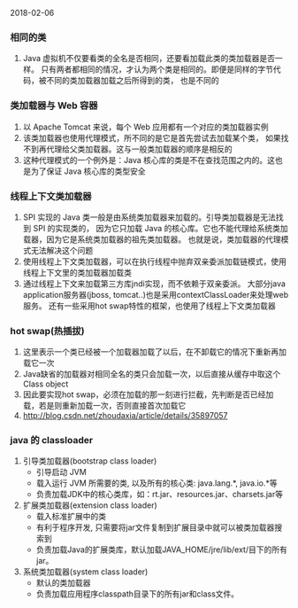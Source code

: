 2018-02-06

### 相同的类 
1. Java 虚拟机不仅要看类的全名是否相同，还要看加载此类的类加载器是否一样。
只有两者都相同的情况，才认为两个类是相同的。即便是同样的字节代码，被不同的类加载器加载之后所得到的类，
也是不同的

### 类加载器与 Web 容器
1. 以 Apache Tomcat 来说，每个 Web 应用都有一个对应的类加载器实例
2. 该类加载器也使用代理模式，所不同的是它是首先尝试去加载某个类，
如果找不到再代理给父类加载器。这与一般类加载器的顺序是相反的
3. 这种代理模式的一个例外是：Java 核心库的类是不在查找范围之内的。这也是为了保证 Java 核心库的类型安全


### 线程上下文类加载器
1. SPI 实现的 Java 类一般是由系统类加载器来加载的。引导类加载器是无法找到 SPI 的实现类的，
因为它只加载 Java 的核心库。它也不能代理给系统类加载器，因为它是系统类加载器的祖先类加载器。
也就是说，类加载器的代理模式无法解决这个问题
2. 使用线程上下文类加载器，可以在执行线程中抛弃双亲委派加载链模式，使用线程上下文里的类加载器加载类
3. 通过线程上下文来加载第三方库jndi实现，而不依赖于双亲委派。
大部分java application服务器(jboss, tomcat..)也是采用contextClassLoader来处理web服务。
还有一些采用hot swap特性的框架，也使用了线程上下文类加载器

### hot swap(热插拔)
1. 这里表示一个类已经被一个加载器加载了以后，在不卸载它的情况下重新再加载它一次
2. Java缺省的加载器对相同全名的类只会加载一次，以后直接从缓存中取这个Class object
3. 因此要实现hot swap，必须在加载的那一刻进行拦截，先判断是否已经加载，若是则重新加载一次，否则直接首次加载它
4. http://blog.csdn.net/zhoudaxia/article/details/35897057

### java 的 classloader
1. 引导类加载器(bootstrap class loader)
    - 引导启动 JVM
    - 载入运行 JVM 所需要的类, 以及所有的核心类: java.lang.*, java.io.*等
    - 负责加载JDK中的核心类库，如：rt.jar、resources.jar、charsets.jar等
2. 扩展类加载器(extension class loader)    
    - 载入标准扩展中的类
    - 有利于程序开发, 只需要将jar文件复制到扩展目录中就可以被类加载器搜索到
    - 负责加载Java的扩展类库，默认加载JAVA_HOME/jre/lib/ext/目下的所有jar。
3. 系统类加载器(system class loader)    
    - 默认的类加载器
    - 负责加载应用程序classpath目录下的所有jar和class文件。
    
   